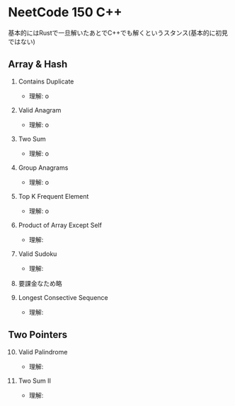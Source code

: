 # NeetCode 150 C++ 

基本的にはRustで一旦解いたあとでC++でも解くというスタンス(基本的に初見ではない)

## Array & Hash

1. Contains Duplicate
    - 理解: o

2. Valid Anagram 
    - 理解: o

3. Two Sum
    - 理解: o

4. Group Anagrams
    - 理解: o

5. Top K Frequent Element
    - 理解: o

6. Product of Array Except Self
    - 理解:

7. Valid Sudoku
    - 理解:

8. 要課金なため略

9. Longest Consective Sequence
    - 理解:

## Two Pointers

10. Valid Palindrome
    - 理解:

11. Two Sum II
    - 理解:

